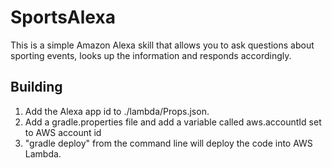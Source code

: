 # SportsAlexa
This is a simple Amazon Alexa skill that allows you to ask questions about sporting events, looks up the information and responds accordingly.

## Building
1.  Add the Alexa app id to ./lambda/Props.json.
2.  Add a gradle.properties file and add a variable called aws.accountId set to AWS account id
3.  "gradle deploy" from the command line will deploy the code into AWS Lambda.

